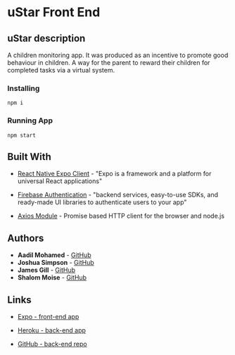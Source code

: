 # uStar Front End

## uStar description

A children monitoring app. It was produced as an incentive to promote good behaviour in children. A way for the parent to reward their children for completed tasks via a virtual system.

### Installing

```
npm i
```

### Running App

```
npm start
```

## Built With

- [React Native Expo Client](https://docs.expo.io/) - "Expo is a framework and a platform for universal React applications"

- [Firebase Authentication](https://firebase.google.com/docs/auth) - "backend services, easy-to-use SDKs, and ready-made UI libraries to authenticate users to your app"

- [Axios Module](https://github.com/axios/axios) - Promise based HTTP client for the browser and node.js

## Authors

- **Aadil Mohamed** - [GitHub](https://github.com/aadilmohamed123)
- **Joshua Simpson** - [GitHub](https://github.com/JoshuaJames-gif)
- **James Gill** - [GitHub](https://github.com/jbone1984)
- **Shalom Moise** - [GitHub](https://github.com/shalommoise)

## Links

- [Expo - front-end app](https://expo.io/@/ustar)

- [Heroku - back-end app](https://ustar-backend.herokuapp.com/api/parents)
- [GitHub - back-end repo](https://github.com/aadilmohamed123/uStar-project-back-end)
